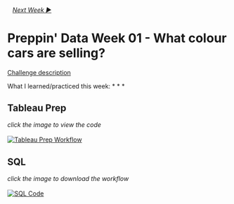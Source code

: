 <h6> &nbsp;&nbsp;&nbsp;<a href="../Week_2/README.md">Next Week  ▶</a></h6>

# Preppin' Data Week 01 - What colour cars are selling?

[Challenge description](https://preppindata.blogspot.com/2019/02/2019-week-1.html)

What I learned/practiced this week:
*
*
*

## Tableau Prep
<i>click the image to view the code</i><br>
<br>
<a href="preppin-data-YYYY-WW.py">
<img src="img-python-code-YYYY-WW.png?raw=true" alt="Tableau Prep Workflow">
</a>

## SQL
<i>click the image to download the workflow</i><br>
<br>
<a href="preppin-data-YYYY-WW.yxzp">
<img src="img-alteryx-YYYY-WW.png?raw=true" alt="SQL Code">
</a>
